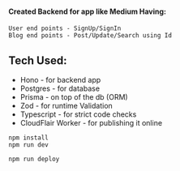 #### Created Backend for app like Medium Having: 
    User end points - SignUp/SignIn
    Blog end points - Post/Update/Search using Id

## Tech Used:
* Hono - for backend app
* Postgres - for database
* Prisma - on top of the db (ORM)
* Zod - for runtime Validation
* Typescript - for strict code checks
* CloudFlair Worker - for publishing it online

```
npm install
npm run dev
```

```
npm run deploy
```
